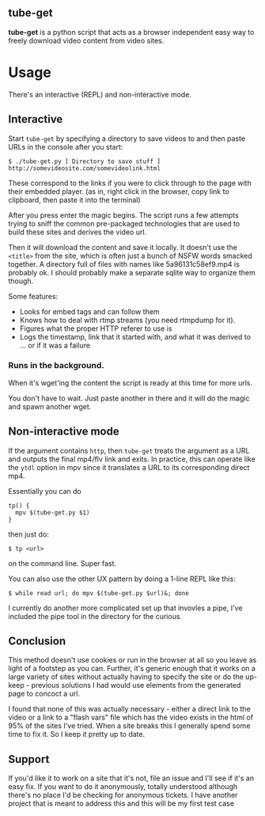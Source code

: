 ## tube-get

**tube-get** is a python script that acts as a browser independent easy way to freely download video content from video sites.

# Usage

There's an interactive (REPL) and non-interactive mode.

## Interactive

Start `tube-get` by specifying a directory to save videos to and then paste URLs in the console after you start:

    $ ./tube-get.py [ Directory to save stuff ]
    http://somevideosite.com/somevideolink.html

These correspond to the links if you were to click through to the page with their embedded player. (as in, right click in the browser, copy link to clipboard, then paste it into the terminal)

After you press enter the magic begins.  The script runs a few attempts trying to sniff the common pre-packaged technologies that are used to build these sites and derives the video url.

Then it will download the content and save it locally. It doesn't use the `<title>` from the site, which is often just a bunch of NSFW words smacked together. A directory full of files with names like 5a96131c58ef9.mp4 is probably ok.  I should probably make a separate sqlite way to organize them though.

Some features:
 
 * Looks for embed tags and can follow them
 * Knows how to deal with rtmp streams (you need rtmpdump for it).
 * Figures what the proper HTTP referer to use is
 * Logs the timestamp, link that it started with, and what it was derived to ... or if it was a failure

### Runs in the background.

When it's wget'ing the content the script is ready at this time for more urls.

You don't have to wait.  Just paste another in there and it will do the magic and spawn another wget.  

## Non-interactive mode

If the argument contains `http`, then `tube-get` treats the argument as a URL and outputs the final mp4/flv link and exits.  In practice, this can operate like the `ytdl` option in mpv since it translates a URL to its corresponding direct mp4.

Essentially you can do

```
tp() { 
  mpv $(tube-get.py $1)
}
```

then just do:

    $ tp <url>

on the command line. Super fast. 

You can also use the other UX pattern by doing a 1-line REPL like this:

    $ while read url; do mpv $(tube-get.py $url)&; done

I currently do another more complicated set up that invovles a pipe, I've included the pipe tool in the directory for the curious. 


## Conclusion

This method doesn't use cookies or run in the browser at all so you leave as light of a footstep as you can.  Further, it's generic enough that it works on a large variety of sites without actually having to specify the site or do the up-keep - previous solutions I had would use elements from the generated page to concoct a url. 

I found that none of this was actually necessary - either a direct link to the video or a link to a "flash vars" file which has the video exists in the html of 95% of the sites I've tried. When a site breaks this I generally spend some time to fix it.  So I keep it pretty up to date.

## Support

If you'd like it to work on a site that it's not, file an issue and I'll see if it's an easy fix. If you want to do it anonymously, totally understood although there's no place I'd be checking for anonymous tickets. I have another project that is meant to address this and this will be my first test case
